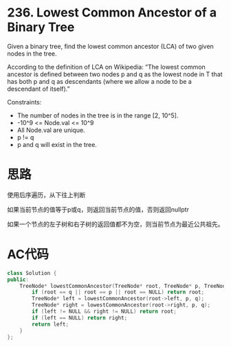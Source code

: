 # 236. Lowest Common Ancestor of a Binary Tree
Given a binary tree, find the lowest common ancestor (LCA) of two given nodes in the tree.

According to the definition of LCA on Wikipedia: “The lowest common ancestor is defined between two nodes p and q as the lowest node in T that has both p and q as descendants (where we allow a node to be a descendant of itself).”

Constraints:

+ The number of nodes in the tree is in the range [2, 10^5].
+ -10^9 <= Node.val <= 10^9
+ All Node.val are unique.
+ p != q
+ p and q will exist in the tree.

# 思路
使用后序遍历，从下往上判断

如果当前节点的值等于p或q，则返回当前节点的值，否则返回nullptr

如果一个节点的左子树和右子树的返回值都不为空，则当前节点为最近公共祖先。

# AC代码
```c++
class Solution {
public:
    TreeNode* lowestCommonAncestor(TreeNode* root, TreeNode* p, TreeNode* q) {
        if (root == q || root == p || root == NULL) return root;
        TreeNode* left = lowestCommonAncestor(root->left, p, q);
        TreeNode* right = lowestCommonAncestor(root->right, p, q);
        if (left != NULL && right != NULL) return root;
        if (left == NULL) return right;
        return left;
    }
};
```
